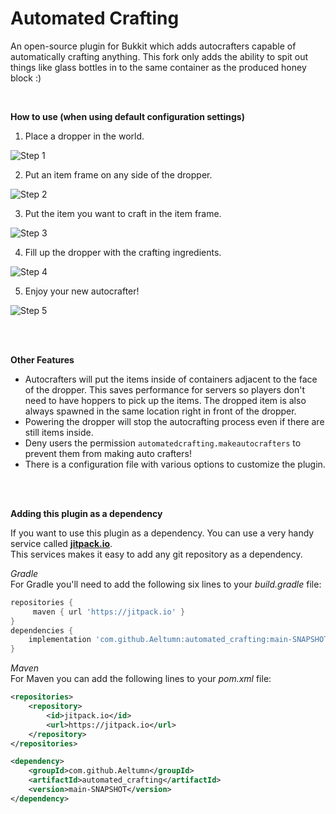 # Automated Crafting
An open-source plugin for Bukkit which adds autocrafters capable of automatically crafting anything.
This fork only adds the ability to spit out things like glass bottles in to the same container as the produced honey block :)

<br/>

**How to use (when using default configuration settings)**

1) Place a dropper in the world.

![Step 1](https://i.ibb.co/Mg3hKbD/2019-08-16-16-13-13.png)


2) Put an item frame on any side of the dropper.

![Step 2](https://i.ibb.co/vccK0T8/2019-08-16-16-13-21.png)


3) Put the item you want to craft in the item frame.

![Step 3](https://i.ibb.co/fxQ3p96/2019-08-16-16-13-30.png)

4) Fill up the dropper with the crafting ingredients.

![Step 4](https://i.ibb.co/5nCPpct/2019-08-16-16-13-44.png)

5) Enjoy your new autocrafter!

![Step 5](https://i.ibb.co/6Nqq03s/2019-08-16-16-13-50.png)

<br/><br/>

**Other Features**
- Autocrafters will put the items inside of containers adjacent to the face of the dropper. This saves performance for servers so players don't need to have hoppers to pick up the items. The dropped item is also always spawned in the same location right in front of the dropper.
- Powering the dropper will stop the autocrafting process even if there are still items inside.
- Deny users the permission `automatedcrafting.makeautocrafters` to prevent them from making auto crafters!
- There is a configuration file with various options to customize the plugin.

<br/> <br/>

**Adding this plugin as a dependency**

If you want to use this plugin as a dependency. You can use a very handy service called [**jitpack.io**](https://jitpack.io/). <br/>
This services makes it easy to add any git repository as a dependency.

_Gradle_<br/>
For Gradle you'll need to add the following six lines to your _build.gradle_ file:
```gradle
repositories {
     maven { url 'https://jitpack.io' }
}
dependencies {
    implementation 'com.github.Aeltumn:automated_crafting:main-SNAPSHOT'
}
```

_Maven_<br/>
For Maven you can add the following lines to your _pom.xml_ file:
```xml
<repositories>
    <repository>
        <id>jitpack.io</id>
        <url>https://jitpack.io</url>
    </repository>
</repositories>

<dependency>
    <groupId>com.github.Aeltumn</groupId>
    <artifactId>automated_crafting</artifactId>
    <version>main-SNAPSHOT</version>
</dependency>
```
